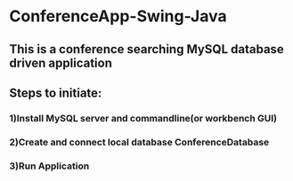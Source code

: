 # ConferenceApp-Swing-Java
## This is a conference searching MySQL database driven application
## Steps to initiate:
### 1)Install MySQL server and commandline(or workbench GUI)
### 2)Create and connect local database ConferenceDatabase
### 3)Run Application
